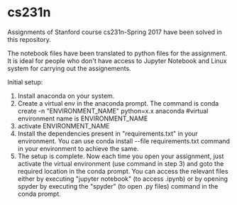 # cs231n
Assignments of Stanford course cs231n-Spring 2017 have been solved in this repository.

The notebook files have been translated to python files for the assignment. It is ideal for people who don't have access to Jupyter Notebook and Linux system for carrying out the assignements.

Initial setup:
1. Install anaconda on your system.
2. Create a virtual env in the anaconda prompt. The command is conda create -n "ENVIRONMENT_NAME" python=x.x anaconda #virtual environment name is ENVIRONMENT_NAME
3. activate ENVIRONMENT_NAME
4. Install the dependencies present in "requirements.txt" in your environment. You can use conda install --file requirements.txt command in your environment to achieve the same.
5. The setup is complete. Now each time you open your assignment, just activate the virtual environment (use command in step 3) and goto the required location in the conda prompt. You can access the relevant files either by executing "jupyter notebook" (to access .ipynb) or by opening spyder by executing the "spyder" (to open .py files) command in the conda prompt.
